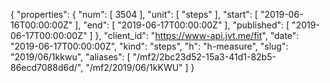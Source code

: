 {
  "properties": {
    "num": [
      3504
    ],
    "unit": [
      "steps"
    ],
    "start": [
      "2019-06-16T00:00:00Z"
    ],
    "end": [
      "2019-06-17T00:00:00Z"
    ],
    "published": [
      "2019-06-17T00:00:00Z"
    ]
  },
  "client_id": "https://www-api.jvt.me/fit",
  "date": "2019-06-17T00:00:00Z",
  "kind": "steps",
  "h": "h-measure",
  "slug": "2019/06/1kkwu",
  "aliases": [
    "/mf2/2bc23d52-15a3-41d1-82b5-86ecd7088d6d/",
    "/mf2/2019/06/1kKWU"
  ]
}
